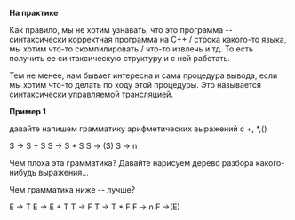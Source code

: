 **На практике**

Как правило, мы не хотим узнавать, что это программа -- синтаксически корректная программа на C++ / строка какого-то языка, мы хотим что-то скомпилировать / что-то извлечь и тд.
То есть получить ее синтаксическую структуру и с ней работать.

Тем не менее, нам бывает интересна и сама процедура вывода, если мы хотим что-то делать по ходу этой процедуры. Это называется синтаксически управляемой трансляцией.

**Пример 1**

давайте напишем грамматику арифметических выражений с +, *,()

S -> S + S
S -> S * S
S -> (S)
S -> n

Чем плоха эта грамматика? Давайте нарисуем дерево разбора какого-нибудь выражения...

Чем грамматика ниже -- лучше?

E -> T
E -> E + T
T -> F
T -> T * F
F -> n
F ->(E)



